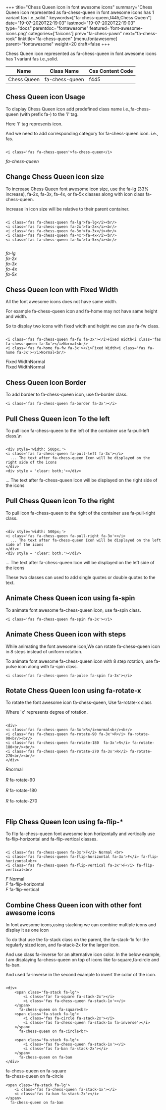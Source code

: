 +++
title="Chess Queen icon in font awesome icons"
summary="Chess Queen icon represented as fa-chess-queen in font awesome icons has 1 variant fas i.e.,solid."
keywords=["fa-chess-queen,f445,Chess Queen"]
date="19-07-2020T22:19:03"
lastmod="19-07-2020T22:19:03"
type="docs"
parentdoc="fontawesome"
featured='font-awesome-icons.png'
categories=['faicons']
prev="fa-chess-pawn"
next="fa-chess-rook"
linktitle="fa-chess-queen"
[menu.fontawesome]
parent="fontawesome"
weight=20
draft=false
+++


Chess Queen icon represented as fa-chess-queen in font awesome icons has 1 variant fas i.e.,solid.

<div class='table-responsive'><table class='table'><thead><tr><th>Name</th><th>Class Name</th><th>Css Content Code</th></tr></thead><tbody><tr><td>Chess Queen</td><td>fa-chess-queen</td><td>f445</td></tr></tbody></table></div>



## Chess Queen icon Usage

To display Chess Queen icon add predefined class name i.e.,fa-chess-queen (with prefix fa-) to the 'i' tag.

Here 'i' tag represents icon.

And we need to add corresponding category for fa-chess-queen icon. i.e., fas.


```

<i class='fas fa-chess-queen'>fa-chess-queen</i>
```

<i class='fas fa-chess-queen'>fa-chess-queen</i>




## Change Chess Queen icon size
To increase Chess Queen font awesome icon size, use the fa-lg (33% increase), fa-2x, fa-3x, fa-4x, or fa-5x classes along with icon class fa-chess-queen.

Increase in icon size will be relative to their parent container. 

```

<i class='fas fa-chess-queen fa-lg'>fa-lg</i><br/>
<i class='fas fa-chess-queen fa-2x'>fa-2x</i><br/>
<i class='fas fa-chess-queen fa-3x'>fa-3x</i><br/>
<i class='fas fa-chess-queen fa-4x'>fa-4x</i><br/>
<i class='fas fa-chess-queen fa-5x'>fa-5x</i><br/>
            
```

<i class='fas fa-chess-queen fa-lg'>fa-lg</i><br/>
<i class='fas fa-chess-queen fa-2x'>fa-2x</i><br/>
<i class='fas fa-chess-queen fa-3x'>fa-3x</i><br/>
<i class='fas fa-chess-queen fa-4x'>fa-4x</i><br/>
<i class='fas fa-chess-queen fa-5x'>fa-5x</i><br/>
            



## Chess Queen Icon with Fixed Width 

All the font awesome icons does not have same width.

For example fa-chess-queen icon and fa-home may not have same height and width.

So to display two icons with fixed width and height we can use fa-fw class.


```

<i class='fas fa-chess-queen fa-fw fa-3x'></i>Fixed Width<i class='fas fa-chess-queen fa-3x'></i>Normal<br/>
<i class='fas fa-home fa-fw fa-3x'></i>Fixed Width<i class='fas fa-home fa-3x'></i>Normal<br/>
```

<i class='fas fa-chess-queen fa-fw fa-3x'></i>Fixed Width<i class='fas fa-chess-queen fa-3x'></i>Normal<br/>
<i class='fas fa-home fa-fw fa-3x'></i>Fixed Width<i class='fas fa-home fa-3x'></i>Normal<br/>



## Chess Queen Icon Border 

To add border to fa-chess-queen icon, use fa-border class.


```
<i class='fas fa-chess-queen fa-border fa-3x'></i>

```
<i class='fas fa-chess-queen fa-border fa-3x'></i>





## Pull Chess Queen icon To the left

To pull icon fa-chess-queen to the left of the container use fa-pull-left class.\n

```

<div style='width: 500px;'>
<i class='fas fa-chess-queen fa-pull-left fa-3x'></i>
  ... The text after fa-chess-queen Icon will be displayed on the right side of the icons
</div>
<div style = 'clear: both;'></div>
```

<div style='width: 500px;'>
<i class='fas fa-chess-queen fa-pull-left fa-3x'></i>
  ... The text after fa-chess-queen Icon will be displayed on the right side of the icons
</div>
<div style = 'clear: both;'></div>




## Pull Chess Queen icon To the right
To pull icon fa-chess-queen to the right of the container use fa-pull-right class.

```

<div style='width: 500px;'>
<i class='fas fa-chess-queen fa-pull-right fa-3x'></i>
  ... The text after fa-chess-queen Icon will be displayed on the left side of the icons
</div>
<div style = 'clear: both;'></div>
```

<div style='width: 500px;'>
<i class='fas fa-chess-queen fa-pull-right fa-3x'></i>
  ... The text after fa-chess-queen Icon will be displayed on the left side of the icons
</div>
<div style = 'clear: both;'></div>

These two classes can used to add single quotes or double quotes to the text.


## Animate Chess Queen icon using fa-spin
To animate font awesome fa-chess-queen icon, use fa-spin class.

```
<i class='fas fa-chess-queen fa-spin fa-3x'></i>
```
<i class='fas fa-chess-queen fa-spin fa-3x'></i>




## Animate Chess Queen icon with steps
While animating the font awesome icon,We can rotate fa-chess-queen icon in 8 steps instead of uniform rotation.

To animate font awesome fa-chess-queen icon with 8 step rotation, use fa-pulse icon along with fa-spin class.


```
<i class='fas fa-chess-queen fa-pulse fa-spin fa-3x'></i>

```
<i class='fas fa-chess-queen fa-pulse fa-spin fa-3x'></i>





## Rotate Chess Queen Icon using fa-rotate-x
To rotate the font awesome icon fa-chess-queen, Use fa-rotate-x class

Where 'x' represents degree of rotation.


```

<div>
<i class='fas fa-chess-queen fa-3x'>R</i>normal<br/><br/>
<i class='fas fa-chess-queen fa-rotate-90 fa-3x'>R</i> fa-rotate-90<br/><br/> 
<i class='fas fa-chess-queen fa-rotate-180  fa-3x'>R</i> fa-rotate-180<br/><br/> 
<i class='fas fa-chess-queen fa-rotate-270 fa-3x'>R</i> fa-rotate-270<br/><br/>
</div>
```

<div>
<i class='fas fa-chess-queen fa-3x'>R</i>normal<br/><br/>
<i class='fas fa-chess-queen fa-rotate-90 fa-3x'>R</i> fa-rotate-90<br/><br/> 
<i class='fas fa-chess-queen fa-rotate-180  fa-3x'>R</i> fa-rotate-180<br/><br/> 
<i class='fas fa-chess-queen fa-rotate-270 fa-3x'>R</i> fa-rotate-270<br/><br/>
</div>




## Flip Chess Queen Icon using fa-flip-*
To flip fa-chess-queen font awesome icon horizontally and vertically use fa-flip-horizontal and fa-flip-vertical classes. 

```

<i class='fas fa-chess-queen fa-3x'>F</i> Normal <br>
<i class='fas fa-chess-queen fa-flip-horizontal fa-3x'>F</i> fa-flip-horizontal<br>
<i class='fas fa-chess-queen fa-flip-vertical fa-3x'>F</i> fa-flip-vertical<br>
```

<i class='fas fa-chess-queen fa-3x'>F</i> Normal <br>
<i class='fas fa-chess-queen fa-flip-horizontal fa-3x'>F</i> fa-flip-horizontal<br>
<i class='fas fa-chess-queen fa-flip-vertical fa-3x'>F</i> fa-flip-vertical<br>




## Combine Chess Queen icon with other font awesome icons
In font awesome icons,using stacking we can combine multiple icons and display it as one icon 

To do that use the fa-stack class on the parent, the fa-stack-1x for the regularly sized icon, and fa-stack-2x for the larger icon.

And use class fa-inverse for an alternative icon color. 
In the below example, I am displaying fa-chess-queen on top of icons like fa-square,fa-circle and fa-ban.

And used fa-inverse in the second example to invert the color of the icon.

```

<div>
    <span class='fa-stack fa-lg'>
        <i class='far fa-square fa-stack-2x'></i>
        <i class='fas fa-chess-queen fa-stack-1x'></i>
    </span>
      fa-chess-queen on fa-square<br>
    <span class='fa-stack fa-lg'>
        <i class='fas fa-circle fa-stack-2x'></i>
        <i class='fas fa-chess-queen fa-stack-1x fa-inverse'></i>
    </span>
      fa-chess-queen on fa-circle<br>

    <span class='fa-stack fa-lg'>
        <i class='fas fa-chess-queen fa-stack-1x'></i>
        <i class='fas fa-ban fa-stack-2x'></i>
    </span>
      fa-chess-queen on fa-ban
</div>
```

<div>
    <span class='fa-stack fa-lg'>
        <i class='far fa-square fa-stack-2x'></i>
        <i class='fas fa-chess-queen fa-stack-1x'></i>
    </span>
      fa-chess-queen on fa-square<br>
    <span class='fa-stack fa-lg'>
        <i class='fas fa-circle fa-stack-2x'></i>
        <i class='fas fa-chess-queen fa-stack-1x fa-inverse'></i>
    </span>
      fa-chess-queen on fa-circle<br>

    <span class='fa-stack fa-lg'>
        <i class='fas fa-chess-queen fa-stack-1x'></i>
        <i class='fas fa-ban fa-stack-2x'></i>
    </span>
      fa-chess-queen on fa-ban
</div>






